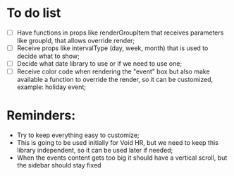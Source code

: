# To do list
- [ ] Have functions in props like renderGroupItem that receives parameters like groupId, that allows override render;
- [ ] Receive props like intervalType (day, week, month) that is used to decide what to show;
- [ ] Decide what date library to use or if we need to use one;
- [ ] Receive color code when rendering the "event" box but also make available a function to override the render, so it can be customized, example: holiday event;

# Reminders:
- Try to keep everything easy to customize;
- This is going to be used initially for Void HR, but we need to keep this library independent, so it can be used later if needed;
- When the events content gets too big it should have a vertical scroll, but the sidebar should stay fixed